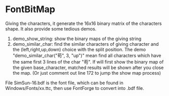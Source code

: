 FontBitMap
======
Giving the characters, it generate the 16x16 binary matrix of the characters shape.
It also provide some tedious demos. 
1. demo_show_string: show the binary maps of the giving string
2. demo_similar_char: find the similar characters of giving character and the (left,right,up,down) choice with the split position. The demo "demo_similar_char("苟", 3, "up")" mean find all characters which have the same first 3 lines of the char "苟". If will first show the binary map of the given base_character, matched results will be shown after you close the map. (Or just comment out line 172 to jump the show map process)

File SimSun-16.bdf is the font file, which can be found in Windows/Fonts/xx.ttc, then use FontForge to convert into .bdf file.





